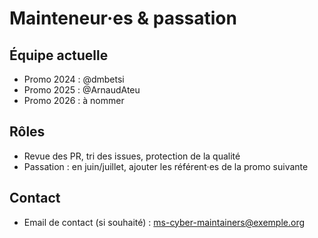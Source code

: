 # Mainteneur·es & passation


## Équipe actuelle
- Promo 2024 : @dmbetsi
- Promo 2025 : @ArnaudAteu
- Promo 2026 : à nommer


## Rôles
- Revue des PR, tri des issues, protection de la qualité
- Passation : en juin/juillet, ajouter les référent·es de la promo suivante


## Contact
- Email de contact (si souhaité) : ms-cyber-maintainers@exemple.org
